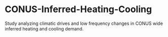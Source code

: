 # CONUS-Inferred-Heating-Cooling
Study analyzing climatic drives and low frequency changes in CONUS wide inferred heating and cooling demand.
